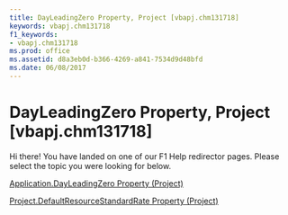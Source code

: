 ```yaml
---
title: DayLeadingZero Property, Project [vbapj.chm131718]
keywords: vbapj.chm131718
f1_keywords:
- vbapj.chm131718
ms.prod: office
ms.assetid: d8a3eb0d-b366-4269-a841-7534d9d48bfd
ms.date: 06/08/2017
---
```



# DayLeadingZero Property, Project [vbapj.chm131718]

Hi there! You have landed on one of our F1 Help redirector pages. Please select the topic you were looking for below.

[Application.DayLeadingZero Property (Project)](http://msdn.microsoft.com/library/63220c29-6f41-7a32-22bd-0afe49fef5c3%28Office.15%29.aspx)

[Project.DefaultResourceStandardRate Property (Project)](http://msdn.microsoft.com/library/39c5fc04-5710-2a6b-38af-cfc547f3c970%28Office.15%29.aspx)


